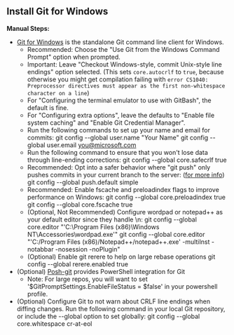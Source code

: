 ## Install Git for Windows

**Manual Steps:**

  - [Git for Windows](http://git-scm.com/download/win) is the standalone
    Git command line client for Windows.
      - Recommended: Choose the "Use Git from the Windows Command
        Prompt" option when prompted.
      - Important: Leave "Checkout Windows-style, commit Unix-style line
        endings" option selected. (This sets `core.autocrlf` to `true`,
        because otherwise you might get compilation failing with `error
        CS1040: Preprocessor directives must appear as the first
        non-whitespace character on a line`)
      - For "Configuring the terminal emulator to use with GitBash", the
        default is fine.
      - For "Configuring extra options", leave the defaults to "Enable
        file system caching" and "Enable Git Credential Manager".
      - Run the following commands to set up your name and email for
        commits:
            git config --global user.name "Your Name"
            git config --global user.email you@microsoft.com
      - Run the following command to ensure that you won't lose data
        through line-ending corrections:
            git config --global core.safecrlf true
      - Recommended: Opt into a safer behavior where "git push" only
        pushes commits in your current branch to the server: ([for more
        info](https://github.com/miroadamy/miroadamy-dot-com/wiki/Difference-between-matching-and-simple---Git-push))
            git config --global push.default simple
      - Recommended: Enable fscache and preloadindex flags to improve
        performance on Windows:
            git config --global core.preloadindex true
            git config --global core.fscache true
      - (Optional, Not Recommended) Configure wordpad or notepad++ as
        your default editor since they handle
            \\n:
            git config --global core.editor "'C:\Program Files (x86)\Windows NT\Accessories\wordpad.exe'"
            git config --global core.editor "'C:/Program Files (x86)/Notepad++/notepad++.exe' -multiInst -notabbar -nosession -noPlugin"
      - (Optional) Enable git rerere to help on large rebase operations
            git config --global rerere.enabled true
  - (Optional) [Posh-git](https://github.com/dahlbyk/posh-git) provides
    PowerShell integration for Git
      - Note: For large repos, you will want to set
        '$GitPromptSettings.EnableFileStatus = $false' in your
        powershell profile.
  - (Optional) Configure Git to not warn about CRLF line endings when
    diffing changes. Run the following command in your local Git
    repository, or include the --global option to set globally:
        git config --global core.whitespace cr-at-eol
